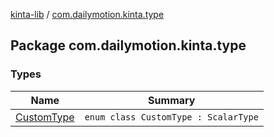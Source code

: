 [kinta-lib](../index.md) / [com.dailymotion.kinta.type](./index.md)

## Package com.dailymotion.kinta.type

### Types

| Name | Summary |
|---|---|
| [CustomType](-custom-type/index.md) | `enum class CustomType : ScalarType` |
